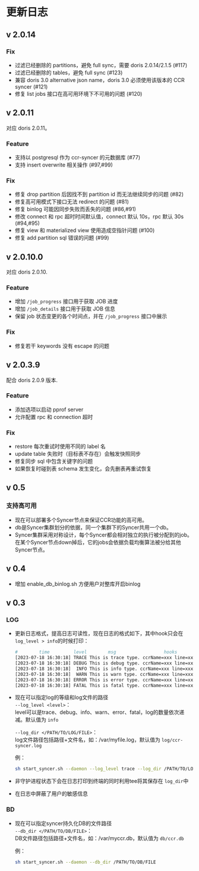# 更新日志

## v 2.0.14

### Fix

- 过滤已经删除的 partitions，避免 full sync，需要 doris 2.0.14/2.1.5 (#117)
- 过滤已经删除的 tables，避免 full sync (#123)
- 兼容 doris 3.0 alternative json name，doris 3.0 必须使用该版本的 CCR syncer (#121)
- 修复 list jobs 接口在高可用环境下不可用的问题 (#120)

## v 2.0.11

对应 doris 2.0.11。

### Feature

- 支持以 postgresql 作为 ccr-syncer 的元数据库 (#77)
- 支持 insert overwrite 相关操作 (#97,#99)

### Fix

- 修复 drop partition 后因找不到 partition id 而无法继续同步的问题 (#82)
- 修复高可用模式下接口无法 redirect 的问题 (#81)
- 修复 binlog 可能因同步失败而丢失的问题 (#86,#91)
- 修改 connect 和 rpc 超时时间默认值，connect 默认 10s，rpc 默认 30s (#94,#95)
- 修复 view 和 materialized view 使用造成空指针问题 (#100)
- 修复 add partition sql 错误的问题 (#99)

## v 2.0.10.0

对应 doris 2.0.10.

### Feature

- 增加 `/job_progress` 接口用于获取 JOB 进度
- 增加 `/job_details` 接口用于获取 JOB 信息
- 保留 job 状态变更的各个时间点，并在 `/job_progress` 接口中展示

### Fix

- 修复若干 keywords 没有 escape 的问题

## v 2.0.3.9

配合 doris 2.0.9 版本.

### Feature

- 添加选项以启动 pprof server
- 允许配置 rpc 和 connection 超时


### Fix

- restore 每次重试时使用不同的 label 名
- update table 失败时（目标表不存在）会触发快照同步
- 修复同步 sql 中包含关键字的问题
- 如果恢复时碰到表 schema 发生变化，会先删表再重试恢复

## v 0.5

### 支持高可用
- 现在可以部署多个Syncer节点来保证CCR功能的高可用。
- db是Syncer集群划分的依据，同一个集群下的Syncer共用一个db。
- Syncer集群采用对称设计，每个Syncer都会相对独立的执行被分配到的job。在某个Syncer节点down掉后，它的jobs会依据负载均衡算法被分给其他Syncer节点。

## v 0.4
* 增加 enable_db_binlog.sh 方便用户对整库开启binlog

## v 0.3

### LOG

- 更新日志格式，提高日志可读性，现在日志的格式如下，其中hook只会在 `log_level > info`的时候打印：

  ```bash
  #        time         level        msg                  hooks
  [2023-07-18 16:30:18] TRACE This is trace type. ccrName=xxx line=xxx
  [2023-07-18 16:30:18] DEBUG This is debug type. ccrName=xxx line=xxx
  [2023-07-18 16:30:18]  INFO This is info type. ccrName=xxx line=xxx
  [2023-07-18 16:30:18]  WARN This is warn type. ccrName=xxx line=xxx
  [2023-07-18 16:30:18] ERROR This is error type. ccrName=xxx line=xxx
  [2023-07-18 16:30:18] FATAL This is fatal type. ccrName=xxx line=xxx
  ```
- 现在可以指定log的等级和log文件的路径  
  `--log_level <level>`：  
  level可以是trace、debug、info、warn、error、fatal，log的数量依次递减。默认值为 `info`  
  
  `--log_dir </PATH/TO/LOG/FILE>`：  
  log文件路径包括路径+文件名，如：/var/myfile.log，默认值为 `log/ccr-syncer.log`  
  
  例：  

  ```bash
  sh start_syncer.sh --daemon --log_level trace --log_dir /PATH/TO/LOG/FILE
  ```
- 非守护进程状态下会在日志打印到终端的同时利用tee将其保存在 `log_dir`中
- 在日志中屏蔽了用户的敏感信息

### BD

- 现在可以指定syncer持久化DB的文件路径  
  `--db_dir </PATH/TO/DB/FILE>`：  
  DB文件路径包括路径+文件名，如：/var/myccr.db，默认值为 `db/ccr.db`  
  
  例：  

  ```bash
  sh start_syncer.sh --daemon --db_dir /PATH/TO/DB/FILE
  ```
